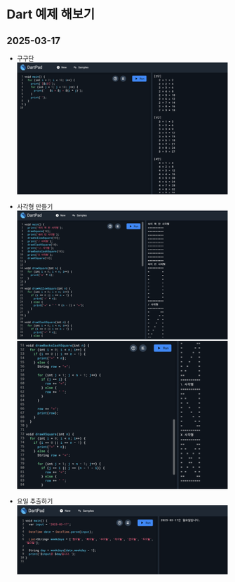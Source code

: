 # Dart 예제 해보기

## 2025-03-17

- 구구단
  ![구구단](dart_gugudan.png)

- 사각형 만들기
  ![사각형1](./dart_square1.png)
  ![사각형2](./dart_square2.png)

- 요일 추출하기
  ![요일추출](./dart_day.png)
